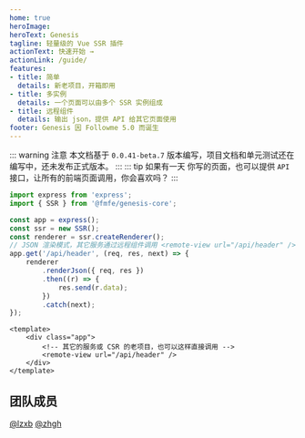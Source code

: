 ```yaml
---
home: true
heroImage: 
heroText: Genesis
tagline: 轻量级的 Vue SSR 插件
actionText: 快速开始 →
actionLink: /guide/
features:
- title: 简单
  details: 新老项目，开箱即用
- title: 多实例
  details: 一个页面可以由多个 SSR 实例组成
- title: 远程组件
  details: 输出 json，提供 API 给其它页面使用
footer: Genesis 因 Followme 5.0 而诞生
---
```

::: warning 注意
本文档基于 `0.0.41-beta.7` 版本编写，项目文档和单元测试还在编写中，还未发布正式版本。
::: 
::: tip 如果有一天
你写的页面，也可以提供 `API` 接口，让所有的前端页面调用，你会喜欢吗？
:::

```typescript
import express from 'express';
import { SSR } from '@fmfe/genesis-core';

const app = express();
const ssr = new SSR();
const renderer = ssr.createRenderer();
// JSON 渲染模式，其它服务通过远程组件调用 <remote-view url="/api/header" />
app.get('/api/header', (req, res, next) => {
    renderer
        .renderJson({ req, res })
        .then((r) => {
            res.send(r.data);
        })
        .catch(next);
});

```
```vue
<template>
    <div class="app">
        <!-- 其它的服务或 CSR 的老项目，也可以这样直接调用 -->
        <remote-view url="/api/header" />
    </div>
</template>
```
## 团队成员
[@lzxb](https://www.followme.com/user/203489) [@zhgh](https://www.followme.cn/user/229620/zone)